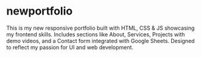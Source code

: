 # newportfolio
This is my new responsive portfolio built with HTML, CSS &amp; JS showcasing my frontend skills. Includes sections like About, Services, Projects with demo videos, and a Contact form integrated with Google Sheets. Designed to reflect my passion for UI and web development.
